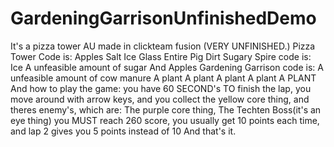 # GardeningGarrisonUnfinishedDemo
It's a pizza tower AU made in clickteam fusion
(VERY UNFINISHED.)
Pizza Tower Code is:
Apples
Salt
Ice
Glass
Entire Pig
Dirt
Sugary Spire code is:
Ice
A unfeasible amount of sugar
And Apples
Gardening Garrison code is:
A unfeasible amount of cow manure
A plant
A plant
A plant
A plant
A PLANT
And how to play the game:
you have 60 SECOND's TO finish the lap,
you move around with arrow keys,
and you collect the yellow core thing,
and theres enemy's, which are: The purple core thing, The Techten Boss(it's an eye thing)
you MUST reach 260 score,
you usually get 10 points each time,
and lap 2 gives you 5 points instead of 10
And that's it.
